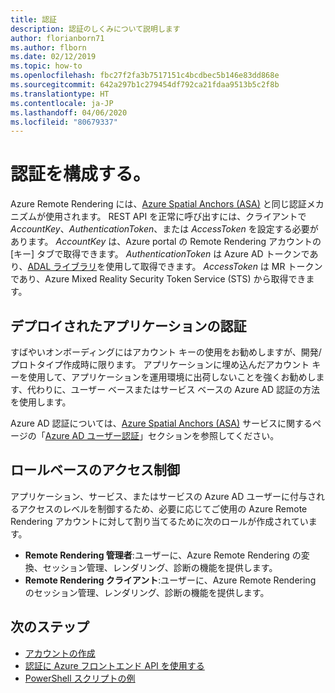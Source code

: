 ```yaml
---
title: 認証
description: 認証のしくみについて説明します
author: florianborn71
ms.author: flborn
ms.date: 02/12/2019
ms.topic: how-to
ms.openlocfilehash: fbc27f2fa3b7517151c4bcdbec5b146e83dd868e
ms.sourcegitcommit: 642a297b1c279454df792ca21fdaa9513b5c2f8b
ms.translationtype: HT
ms.contentlocale: ja-JP
ms.lasthandoff: 04/06/2020
ms.locfileid: "80679337"
---
```

# <a name="configure-authentication"></a>認証を構成する。

Azure Remote Rendering には、[Azure Spatial Anchors (ASA)](https://docs.microsoft.com/azure/spatial-anchors/concepts/authentication?tabs=csharp) と同じ認証メカニズムが使用されます。 REST API を正常に呼び出すには、クライアントで *AccountKey*、*AuthenticationToken*、または *AccessToken* を設定する必要があります。 *AccountKey* は、Azure portal の Remote Rendering アカウントの [キー] タブで取得できます。 *AuthenticationToken* は Azure AD トークンであり、[ADAL ライブラリ](https://docs.microsoft.com/azure/active-directory/develop/active-directory-authentication-libraries)を使用して取得できます。 *AccessToken* は MR トークンであり、Azure Mixed Reality Security Token Service (STS) から取得できます。

## <a name="authentication-for-deployed-applications"></a>デプロイされたアプリケーションの認証

 すばやいオンボーディングにはアカウント キーの使用をお勧めしますが、開発/プロトタイプ作成時に限ります。 アプリケーションに埋め込んだアカウント キーを使用して、アプリケーションを運用環境に出荷しないことを強くお勧めします、代わりに、ユーザー ベースまたはサービス ベースの Azure AD 認証の方法を使用します。

 Azure AD 認証については、[Azure Spatial Anchors (ASA)](https://docs.microsoft.com/azure/spatial-anchors/) サービスに関するページの「[Azure AD ユーザー認証](https://docs.microsoft.com/azure/spatial-anchors/concepts/authentication?tabs=csharp#azure-ad-user-authentication)」セクションを参照してください。

## <a name="role-based-access-control"></a>ロールベースのアクセス制御

アプリケーション、サービス、またはサービスの Azure AD ユーザーに付与されるアクセスのレベルを制御するため、必要に応じてご使用の Azure Remote Rendering アカウントに対して割り当てるために次のロールが作成されています。

* **Remote Rendering 管理者**:ユーザーに、Azure Remote Rendering の変換、セッション管理、レンダリング、診断の機能を提供します。
* **Remote Rendering クライアント**:ユーザーに、Azure Remote Rendering のセッション管理、レンダリング、診断の機能を提供します。

## <a name="next-steps"></a>次のステップ

* [アカウントの作成](create-an-account.md)
* [認証に Azure フロントエンド API を使用する](frontend-apis.md)
* [PowerShell スクリプトの例](../samples/powershell-example-scripts.md)

